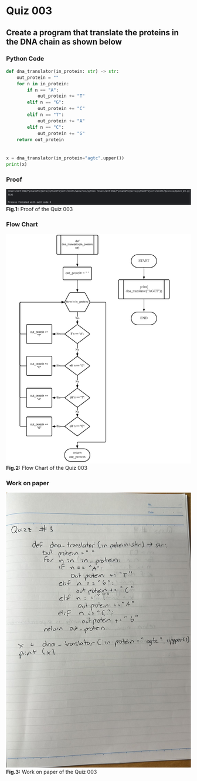 # Quiz 003
## Create a program that translate the proteins in the DNA chain as shown below
### Python Code
```.py
def dna_translator(in_protein: str) -> str:
    out_protein = ""
    for n in in_protein:
        if n == "A":
            out_protein += "T"
        elif n == "G":
            out_protein += "C"
        elif n == "T":
            out_protein += "A"
        elif n == "C":
            out_protein += "G"
    return out_protein


x = dna_translator(in_protein="agtc".upper())
print(x)
```
### Proof
![Quiz_003_Proof_Image.png](Quiz_003_Proof_Image.png)
**Fig.1:** Proof of the Quiz 003

### Flow Chart
![Quiz_003_Flow_Chart.png](Quiz_003_Flow_Chart.png)
**Fig.2:** Flow Chart of the Quiz 003

### Work on paper
![Quiz_003_Work_Paper.jpeg](Quiz_003_Work_Paper.jpeg)
**Fig.3:** Work on paper of the Quiz 003